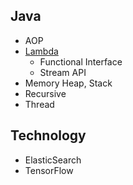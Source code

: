 ## Java
  * AOP
  * [Lambda](https://github.com/kos5667/Java-workspace/blob/main/src/test/java/com/skill/java/Lambda/README.md)
    * Functional Interface
    * Stream API
  * Memory Heap, Stack
  * Recursive    
  * Thread

## Technology
  * ElasticSearch
  * TensorFlow
